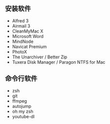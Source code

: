 
## 安装软件
- Alfred 3
- Airmail 3
- CleanMyMac X
- Microsoft Word
- MindNode
- Navicat Premium
- PhotoX
- The Unarchiver / Better Zip
- Tuxera Disk Manager / Paragon NTFS for Mac

## 命令行软件
- zsh
- git
- ffmpeg
- autojump
- oh my zsh
- youtube-dl

